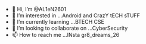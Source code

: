 - 👋 Hi, I’m @AL1eN2601
- 👀 I’m interested in ...Android and CrazY tECH sTUFF
- 🌱 I’m currently learning ...BTECH CSE
- 💞️ I’m looking to collaborate on ...CyberSecurity
- 📫 How to reach me ...INsta gr8_dreams_26

<!---
AL1eN2601/AL1eN2601 is a ✨ special ✨ repository because its `README.md` (this file) appears on your GitHub profile.
You can click the Preview link to take a look at your changes.
--->
